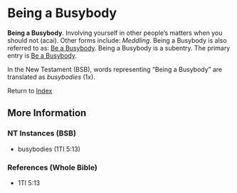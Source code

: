 # Being a Busybody
**Being a Busybody**. 
Involving yourself in other people’s matters when you should not (acai). 
Other forms include: 
*Meddling*. 
Being a Busybody is also referred to as: 
[Be a Busybody](Busybody.md). 
Being a Busybody is a subentry. The primary entry is 
[Be a Busybody](Busybody.md). 




In the New Testament (BSB), words representing “Being a Busybody” are translated as 
*busybodies* (1x). 


Return to [Index](00-Index.md)

## More Information

### NT Instances (BSB)

* busybodies (1TI 5:13)



### References (Whole Bible)

* 1TI 5:13



